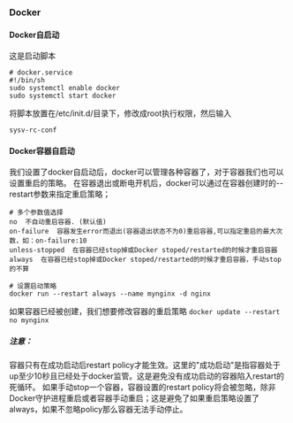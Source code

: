 
### Docker
#### Docker自启动
这是启动脚本
```Docker
# docker.service
#!/bin/sh
sudo systemctl enable docker
sudo systemctl start docker
```
将脚本放置在/etc/init.d/目录下，修改成root执行权限，然后输入
```
sysv-rc-conf
```
#### Docker容器自启动
我们设置了docker自启动后，docker可以管理各种容器了，对于容器我们也可以设置重启的策略。
在容器退出或断电开机后，docker可以通过在容器创建时的--restart参数来指定重启策略；
```
# 多个参数值选择
no  不自动重启容器. (默认值)
on-failure  容器发生error而退出(容器退出状态不为0)重启容器,可以指定重启的最大次数，如：on-failure:10
unless-stopped  在容器已经stop掉或Docker stoped/restarted的时候才重启容器
always  在容器已经stop掉或Docker stoped/restarted的时候才重启容器，手动stop的不算
```
```
# 设置启动策略
docker run --restart always --name mynginx -d nginx
```
如果容器已经被创建，我们想要修改容器的重启策略
```docker update --restart no mynginx```
##### 注意：
  容器只有在成功启动后restart policy才能生效。这里的"成功启动"是指容器处于up至少10秒且已经处于docker监管。这是避免没有成功启动的容器陷入restart的死循环。
  如果手动stop一个容器，容器设置的restart policy将会被忽略，除非Docker守护进程重启或者容器手动重启；这是避免了如果重启策略设置了always，如果不忽略policy那么容器无法手动停止。
